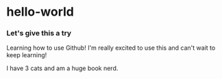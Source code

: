 # hello-world

<h3>Let's give this a try</h3>

Learning how to use Github!
I'm really excited to use this and can't wait to keep learning!

I have 3 cats and am a huge book nerd. 

